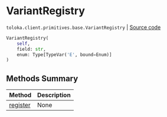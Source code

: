# VariantRegistry
`toloka.client.primitives.base.VariantRegistry` | [Source code](https://github.com/Toloka/toloka-kit/blob/v1.0.1/src/client/primitives/base.py#L26)

```python
VariantRegistry(
    self,
    field: str,
    enum: Type[TypeVar('E', bound=Enum)]
)
```

## Methods Summary

| Method | Description |
| :------| :-----------|
[register](toloka.client.primitives.base.VariantRegistry.register.md)| None
